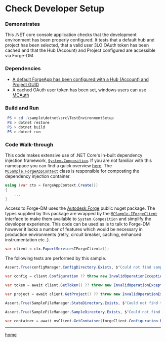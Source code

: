 # Check Developer Setup

### Demonstrates

This .NET core console application checks that the development environment has been properly configured. It tests that a default hub and project has been selected, that a valid user 3LO OAuth token has been cached and that the Hub (Account) and Project configured are accessible via Forge-DM.

### Dependencies

- [A default ForgeApp has been configured with a Hub (Account) and Project GUID](../../../../doc/forge-app-setup.md)
- A cached OAuth user token has been set, windows users can use [MCAuth](../../../../tools/dotnet/src/MCAuth/README.md)

### Build and Run

```powershell
 PS > cd .\sample\dotnet\src\TestEnvironmentSetup
 PS > dotnet restore
 PS > dotnet build
 PS > dotnet run
```

### Code Walk-through

This code makes extensive use of .NET Core's in-built dependency injection framework, [`System.Composition`](https://docs.microsoft.com/en-us/dotnet/api/system.composition). If you are not familiar with this namespace you can find a quick overview [here](../../../../doc/system-composition-explained.md). The [`MCSample.ForgeAppContext`](../MCSample/Forge/ForgeAppContext.cs) class is responsible for composting the dependency injection container.

```csharp
using (var ctx = ForgeAppContext.Create())
{
    ...
}
```

Access to Forge-DM uses the [Autodesk.Forge](https://www.nuget.org/packages/Autodesk.Forge/) public nuget package. The types supplied by this package are wrapped by the [`MCSample.IForgeClient`](../MCSample/Forge/IForgeClient.cs) interface to make them available to `System.Composition` and simplify the developer experience. This code can be used as is to talk to Forge-DM however it lacks a number of features which would be necessary in production environments (retry, circuit breaker, caching, enhanced instrumentation etc..).

```csharp
var client = ctx.ExportService<IForgeClient>();
```

The following tests are performed by this sample.

```csharp
Assert.True(configManager.ConfigDirectory.Exists, $"Could not find sample config folder {configManager.ConfigDirectory.FullName}");

var config = client.Configuration ?? throw new InvalidOperationException("Could not determine default ForgeApp configuration! Have you run MCConfig?");

var token = await client.GetToken() ?? throw new InvalidOperationException("Could not get a cached token! Have you run MCConfig or MCAuth?");

var project = await client.GetProject() ?? throw new InvalidOperationException("Could access a test Account/Project! Have you run MCConfig?");

Assert.True(SampleFileManager.StateDirectory.Exists, $"Could not find tmp state folder {SampleFileManager.StateDirectory.FullName}");

Assert.True(SampleFileManager.SampleDirectory.Exists, $"Could not find sample file folder {SampleFileManager.SampleDirectory.FullName}");

var container = await msClient.GetContainer(forgeClient.Configuration.Project);
```

---
[home](../../../../README.md)